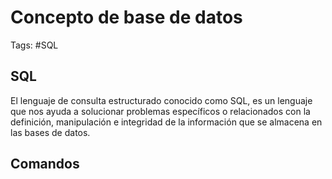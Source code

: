 # Concepto de base de datos

Tags: #SQL 

## SQL

El lenguaje de consulta estructurado conocido como SQL, es un lenguaje que nos ayuda a solucionar problemas específicos o relacionados con la definición, manipulación e integridad de la información que se almacena en las bases de datos. 

## Comandos 

```bash 

````

